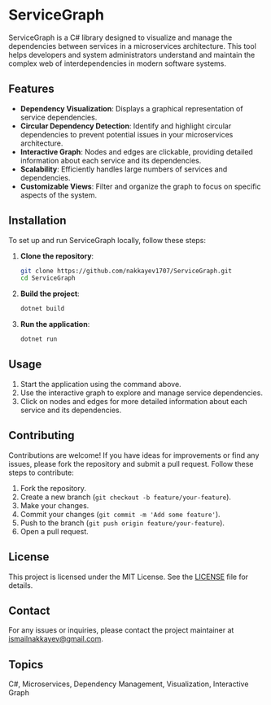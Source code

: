 ﻿# ServiceGraph

ServiceGraph is a C# library designed to visualize and manage the dependencies between services in a microservices architecture. This tool helps developers and system administrators understand and maintain the complex web of interdependencies in modern software systems.

## Features

- **Dependency Visualization**: Displays a graphical representation of service dependencies.
- **Circular Dependency Detection**: Identify and highlight circular dependencies to prevent potential issues in your microservices architecture.
- **Interactive Graph**: Nodes and edges are clickable, providing detailed information about each service and its dependencies.
- **Scalability**: Efficiently handles large numbers of services and dependencies.
- **Customizable Views**: Filter and organize the graph to focus on specific aspects of the system.

## Installation

To set up and run ServiceGraph locally, follow these steps:

1. **Clone the repository**:
    ```bash
    git clone https://github.com/nakkayev1707/ServiceGraph.git
    cd ServiceGraph
    ```

2. **Build the project**:
    ```bash
    dotnet build
    ```

3. **Run the application**:
    ```bash
    dotnet run
    ```

## Usage

1. Start the application using the command above.
2. Use the interactive graph to explore and manage service dependencies.
3. Click on nodes and edges for more detailed information about each service and its dependencies.

## Contributing

Contributions are welcome! If you have ideas for improvements or find any issues, please fork the repository and submit a pull request. Follow these steps to contribute:

1. Fork the repository.
2. Create a new branch (`git checkout -b feature/your-feature`).
3. Make your changes.
4. Commit your changes (`git commit -m 'Add some feature'`).
5. Push to the branch (`git push origin feature/your-feature`).
6. Open a pull request.

## License

This project is licensed under the MIT License. See the [LICENSE](LICENSE) file for details.

## Contact

For any issues or inquiries, please contact the project maintainer at ismailnakkayev@gmail.com.

## Topics

C#, Microservices, Dependency Management, Visualization, Interactive Graph
